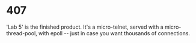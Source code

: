 # 407

'Lab 5' is the finished product.  It's a micro-telnet, served with a micro-thread-pool, with epoll -- just in case you want thousands of connections.
